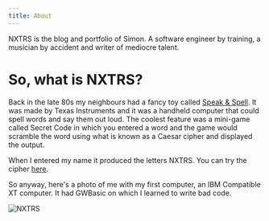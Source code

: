 ```yaml
---
title: About
---
```


NXTRS is the blog and portfolio of Simon. A software engineer by training, a musician by accident and writer of mediocre talent.

# So, what is NXTRS?

Back in the late 80s my neighbours had a fancy toy called [Speak & Spell](<https://en.wikipedia.org/wiki/Speak_%26_Spell_(toy)>). It was made by Texas Instruments and it was a handheld computer that could spell words and say them out loud. The coolest feature was a mini-game called Secret Code in which you entered a word and the game would scramble the word using what is known as a Caesar cipher and displayed the output.

When I entered my name it produced the letters NXTRS. You can try the cipher [here](/cipher).

So anyway, here's a photo of me with my first computer, an IBM Compatible XT computer. It had GWBasic on which I learned to write bad code.

![NXTRS](/images/nxtrs.jpg)
